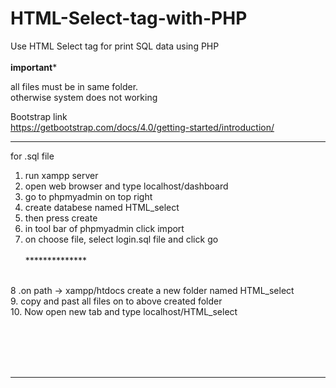 # HTML-Select-tag-with-PHP
Use HTML Select tag for print SQL data using PHP 
<br><br>
********important*********

all files must be in same folder.<br>
otherwise system does not working<br>

Bootstrap link <br>
https://getbootstrap.com/docs/4.0/getting-started/introduction/
****************************
for .sql file
<br>
1. run xampp server<br>
2. open web browser and type localhost/dashboard<br>
3. go to phpmyadmin on top right<br>
4. create databese named HTML_select<br>
5. then press create<br>
6. in tool bar of phpmyadmin click import<br>
7. on choose file, select login.sql file and click go<br><br>
**************<br><br>

8 .on path -> xampp/htdocs create a new folder named HTML_select<br>
9. copy and past all files on to above created folder<br>
10. Now open new tab and type localhost/HTML_select<br>

<br><br><br><br>
************
